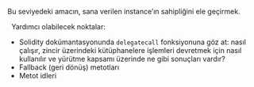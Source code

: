 Bu seviyedeki amacın, sana verilen instance’ın sahipliğini ele geçirmek.

&nbsp;
Yardımcı olabilecek noktalar:
* Solidity dokümantasyonunda `delegatecall` fonksiyonuna göz at: nasıl çalışır, zincir üzerindeki kütüphanelere işlemleri devretmek için nasıl kullanılır ve yürütme kapsamı üzerinde ne gibi sonuçları vardır?
* Fallback (geri dönüş) metotları
* Metot idleri
